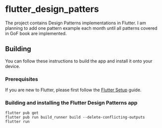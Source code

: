 # flutter_design_patters

The project contains Design Patterns implementations in Flutter.
I am planning to add one pattern example each month
until all patterns covered in GoF book are implemented.

## Building

You can follow these instructions to build the app and install it onto your device.

### Prerequisites

If you are new to Flutter, please first follow the [Flutter Setup](https://flutter.dev/setup/) guide.

### Building and installing the Flutter Design Patterns app

```
flutter pub get
flutter pub run build_runner build --delete-conflicting-outputs
flutter run
```